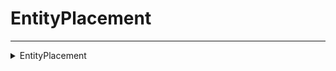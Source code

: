 # EntityPlacement
---
<details><summary markdown="span">
EntityPlacement</summary>

---

#### Allows the player to place an entity in the world to get coordinates

##### `Client`
##### Lib.EntityPlacement(data)

#### Parameters
- **data**: table - The data for the model
    - **type**: "veh" | "ped" | "obj"
    - **model**: string
    - **coords?**: vector4
#### Return
- **return**: table? - A table of data returned from the creator. Nil if cancelled

---
</details>

